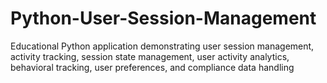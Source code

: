 # Python-User-Session-Management
Educational Python application demonstrating user session management, activity tracking, session state management, user activity analytics, behavioral tracking, user preferences, and compliance data handling
